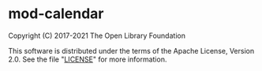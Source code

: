 # mod-calendar

Copyright (C) 2017-2021 The Open Library Foundation

This software is distributed under the terms of the Apache License, Version 2.0. See the file
"[LICENSE](LICENSE)" for more information.
